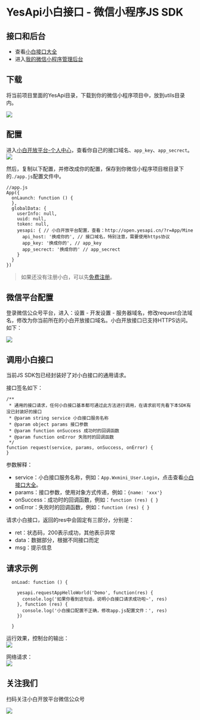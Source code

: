 # YesApi小白接口 - 微信小程序JS SDK

## 接口和后台

+ 查看[小白接口大全](http://api.yesapi.cn/docs.php)  
+ 进入[我的微信小程序管理后台](http://open.yesapi.cn/wxmini/)

## 下载
将当前项目里面的YesApi目录，下载到你的微信小程序项目中，放到utils目录内。

![](http://cdn7.okayapi.com/yesyesapi_20200319154349_9b2e2fb4f045da6efd33e32b244bb844.png)

## 配置
进入[小白开放平台-个人中心](http://open.yesapi.cn/?r=App/Mine)，查看你自己的接口域名、```app_key```、```app_secrect```。  
![](http://cdn7.okayapi.com/yesyesapi_20200319154611_81817001ebef0ca0db0d4764bf47c447.png)  

然后，复制以下配置，并修改成你的配置，保存到你微信小程序项目根目录下的```./app.js```配置文件中。  

```
//app.js
App({
  onLaunch: function () {
  },
  globalData: {
    userInfo: null,
    uuid: null,
    token: null,
    yesapi: { // 小白开放平台配置，查看：http://open.yesapi.cn/?r=App/Mine
      api_host: '换成你的', // 接口域名，特别注意，需要使用https协议
      app_key: '换成你的', // app_key
      app_secrect: '换成你的' // app_secrect
    }
  }
})
```

> 如果还没有注册小白，可以先[免费注册](http://open.yesapi.cn/)。

## 微信平台配置

登录微信公众号平台，进入：设置 - 开发设置 - 服务器域名，修改request合法域名，修改为你当前所在的小白开放接口域名。小白开放接口已支持HTTPS访问。如下：  

![](http://cdn7.phalapi.net/20180325091907_c20c1b1cb2a0f9822c4faad47557be7c)  

## 调用小白接口

当前JS SDK包已经封装好了对小白接口的通用请求。  

接口签名如下：  
```
/**
 * 通用的接口请求，任何小白接口基本都可通过此方法进行调用，在请求前可先看下本SDK有没已封装好的接口
 * @param string service 小白接口服务名称
 * @param object params 接口参数
 * @param function onSuccess 成功时的回调函数
 * @param function onError 失败时的回调函数
 */
function request(service, params, onSuccess, onError) {
}
```

参数解释：  
 + service：小白接口服务名称，例如：```App.Wxmini_User.Login```，点击查看[小白接口大全](http://api.yesapi.cn/docs.html)。  
 + params：接口参数，使用对象方式传递，例如：```{name: 'xxx'}``` 
 + onSuccess：成功时的回调函数，例如：```function (res) { }```
 + onError：失败时的回调函数，例如：```function (res) { }```
 
请求小白接口，返回的res中会固定有三部分，分别是：  
 + ret：状态码，200表示成功，其他表示异常
 + data：数据部分，根据不同接口而定
 + msg：提示信息
 
## 请求示例

```
  onLoad: function () {

    yesapi.requestAppHelloWorld('Demo', function(res) {
      console.log('如果你看到这句话，说明小白接口请求成功啦~', res)
    }, function (res) {
      console.log('小白接口配置不正确，修改app.js配置文件：', res)
    })
    
  }
```  

运行效果，控制台的输出：  
![](http://cdn7.okayapi.com/yesyesapi_20200319155542_771212b07e3756e6a292c17f3880e512.png)  

网络请求：  
![](http://cdn7.okayapi.com/yesyesapi_20200319155614_78460ec48ec53e7c457dec2dbfff8d5f.png)


## 关注我们

扫码关注小白开放平台微信公众号

![](http://cdn7.okayapi.com/yesyesapi_20200301195545_4bc0953f26de3281b53235c187e55286.jpeg)  



